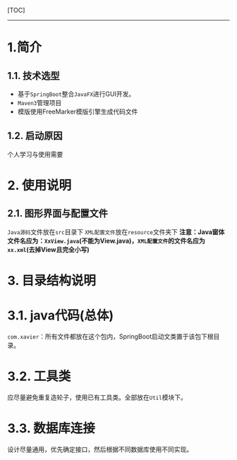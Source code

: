 [TOC]

---

# 1.简介
## 1.1. 技术选型
+ 基于`SpringBoot`整合`JavaFX`进行GUI开发。
+ `Maven3`管理项目
+ 模版使用FreeMarker模版引擎生成代码文件

## 1.2. 启动原因
个人学习与使用需要

# 2. 使用说明
## 2.1. 图形界面与配置文件
`Java源码`文件放在`src`目录下
`XML配置文件`放在`resource`文件夹下
**注意：Java窗体文件名应为：`XxView.java`(不能为View.java)，`XML配置文件`的文件名应为`xx.xml`(去掉View且完全小写)**

# 3. 目录结构说明
# 3.1. java代码(总体)
`com.xavier`：所有文件都放在这个包内，SpringBoot启动文类置于该包下根目录。
# 3.2. 工具类
应尽量避免重复造轮子，使用已有工具类。全部放在`Util`模块下。
# 3.3. 数据库连接
设计尽量通用，优先确定接口，然后根据不同数据库使用不同实现。

